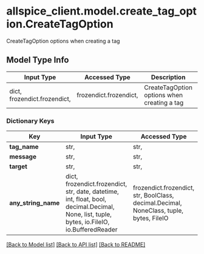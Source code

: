 # allspice_client.model.create_tag_option.CreateTagOption

CreateTagOption options when creating a tag

## Model Type Info
Input Type | Accessed Type | Description | Notes
------------ | ------------- | ------------- | -------------
dict, frozendict.frozendict,  | frozendict.frozendict,  | CreateTagOption options when creating a tag | 

### Dictionary Keys
Key | Input Type | Accessed Type | Description | Notes
------------ | ------------- | ------------- | ------------- | -------------
**tag_name** | str,  | str,  |  | 
**message** | str,  | str,  |  | [optional] 
**target** | str,  | str,  |  | [optional] 
**any_string_name** | dict, frozendict.frozendict, str, date, datetime, int, float, bool, decimal.Decimal, None, list, tuple, bytes, io.FileIO, io.BufferedReader | frozendict.frozendict, str, BoolClass, decimal.Decimal, NoneClass, tuple, bytes, FileIO | any string name can be used but the value must be the correct type | [optional]

[[Back to Model list]](../../README.md#documentation-for-models) [[Back to API list]](../../README.md#documentation-for-api-endpoints) [[Back to README]](../../README.md)

